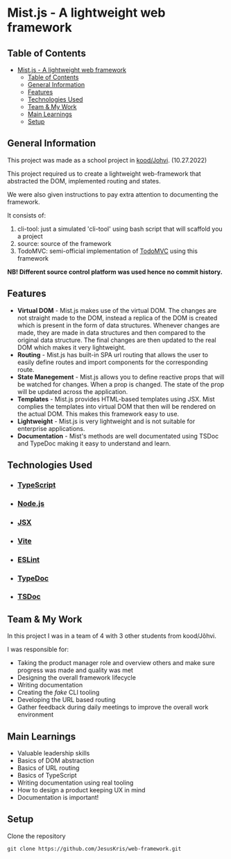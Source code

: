 # Mist.js - A lightweight web framework

## Table of Contents
- [Mist.js - A lightweight web framework](#mistjs---a-lightweight-web-framework)
  - [Table of Contents](#table-of-contents)
  - [General Information](#general-information)
  - [Features](#features)
  - [Technologies Used](#technologies-used)
  - [Team \& My Work](#team--my-work)
  - [Main Learnings](#main-learnings)
  - [Setup](#setup)

## General Information
 This project was made as a school project in [kood/Johvi](https://kood.tech/). (10.27.2022) 
 
 This project required us to create a lightweight web-framework that abstracted the DOM, implemented routing and states.

 We were also given instructions to pay extra attention to documenting the framework.

It consists of:
1. cli-tool: just a simulated 'cli-tool' using bash script that will scaffold you a project
2. source: source of the framework
3. TodoMVC: semi-official implementation of [TodoMVC](https://todomvc.com/) using this framework

  **NB! Different source control platform was used hence no commit history.**


## Features
- **Virtual DOM** - Mist.js makes use of the virtual DOM. The changes are not straight made to the DOM, instead a replica of the DOM is created which is present in the form of data structures. Whenever changes are made, they are made in data structures and then compared to the original data structure. The final changes are then updated to the real DOM which makes it very lightweight.
-  **Routing** - Mist.js has built-in SPA url routing that allows the user to easily define routes and import components for the corresponding route.
-  **State Manegement** - Mist.js allows you to define reactive props that will be watched for changes. When a prop is changed. The state of the prop will be updated across the application.
-  **Templates** - Mist.js provides HTML-based templates using JSX. Mist complies the templates into virtual DOM that then will be rendered on the actual DOM. This makes this framework easy to use.
-  **Lightweight** - Mist.js is very lightweight and is not suitable for enterprise applications.
-  **Documentation** - Mist's methods are well documentated using TSDoc and TypeDoc making it easy to understand and learn.


## Technologies Used
- ### [TypeScript](https://www.typescriptlang.org/)
- ### [Node.js](https://nodejs.org/en/)
- ### [JSX](https://reactjs.org/docs/introducing-jsx.html)
- ### [Vite](https://vitejs.dev/)
- ### [ESLint](https://www.npmjs.com/package/eslint)
- ### [TypeDoc](https://typedoc.org/)
- ### [TSDoc](https://tsdoc.org/)


## Team & My Work
In this project I was in a team of 4 with 3 other students from kood/Jõhvi.

I was responsible for:
- Taking the product manager role and overview others and make sure progress was made and quality was met
- Designing the overall framework lifecycle
- Writing documentation
- Creating the *fake* CLI tooling
- Developing the URL based routing
- Gather feedback during daily meetings to improve the overall work environment


## Main Learnings
- Valuable leadership skills
- Basics of DOM abstraction
- Basics of URL routing
- Basics of TypeScript
- Writing documentation using real tooling
- How to design a product keeping UX in mind
- Documentation is important!

## Setup
Clone the repository
```
git clone https://github.com/JesusKris/web-framework.git
```
